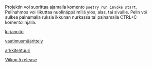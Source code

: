 
Projektin voi suorittaa ajamalla komento `poetry run invoke start`. Pelihahmoa voi liikuttaa nuolinäppäimillä ylös, alas, tai sivuille. Pelin voi sulkea painamalla ruksia ikkunan nurkassa tai painamalla CTRL+C komentolinjalla.

[kirjanpito](https://github.com/WitCanStain/ot2021/blob/master/documentation/kirjanpito.md)

[vaatimusmäärittely](https://github.com/WitCanStain/ot2021/blob/master/documentation/vaatimusmaarittely.md)

[arkkitehtuuri](https://github.com/WitCanStain/ot2021/blob/master/documentation/architecture.md)

[Viikon 5 release](https://github.com/WitCanStain/ot2021/releases/tag/viikko5b)
